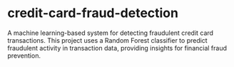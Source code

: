 # credit-card-fraud-detection
A machine learning-based system for detecting fraudulent credit card transactions. This project uses a Random Forest classifier to predict fraudulent activity in transaction data, providing insights for financial fraud prevention.
